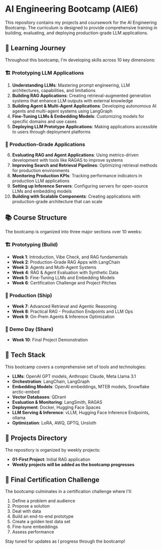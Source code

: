 # AI Engineering Bootcamp (AIE6)

This repository contains my projects and coursework for the AI Engineering Bootcamp. The curriculum is designed to provide comprehensive training in building, evaluating, and deploying production-grade LLM applications.

## 🎯 Learning Journey

Throughout this bootcamp, I'm developing skills across 10 key dimensions:

### 🏗️ Prototyping LLM Applications
1. **Understanding LLMs**: Mastering prompt engineering, LLM architectures, capabilities, and limitations
2. **Building RAG Applications**: Creating retrieval-augmented generation systems that enhance LLM outputs with external knowledge
3. **Building Agent & Multi-Agent Applications**: Developing autonomous AI agents and multi-agent systems using LangGraph
4. **Fine-Tuning LLMs & Embedding Models**: Customizing models for specific domains and use cases
5. **Deploying LLM Prototype Applications**: Making applications accessible to users through deployment platforms

### 🚢 Production-Grade Applications
6. **Evaluating RAG and Agent Applications**: Using metrics-driven development with tools like RAGAS to improve systems
7. **Improving Search and Retrieval Pipelines**: Optimizing retrieval methods for production environments
8. **Monitoring Production KPIs**: Tracking performance indicators in production LLM applications
9. **Setting up Inference Servers**: Configuring servers for open-source LLMs and embedding models
10. **Building with Scalable Components**: Creating applications with production-grade architecture that can scale

## 📚 Course Structure

The bootcamp is organized into three major sections over 10 weeks:

### 🏗️ Prototyping (Build)
- **Week 1**: Introduction, Vibe Check, and RAG fundamentals
- **Week 2**: Production-Grade RAG Apps with LangChain
- **Week 3**: Agents and Multi-Agent Systems
- **Week 4**: RAG & Agent Evaluation with Synthetic Data
- **Week 5**: Fine-Tuning LLMs and Embedding Models
- **Week 6**: Certification Challenge and Project Pitches

### 🚢 Production (Ship)
- **Week 7**: Advanced Retrieval and Agentic Reasoning
- **Week 8**: Practical RAG - Production Endpoints and LLM Ops
- **Week 9**: On-Prem Agents & Inference Optimization

### 🚀 Demo Day (Share)
- **Week 10**: Final Project Demonstration

## 🧰 Tech Stack

This bootcamp covers a comprehensive set of tools and technologies:

- **LLMs**: OpenAI GPT models, Anthropic Claude, Meta Llama 3.1
- **Orchestration**: LangChain, LangGraph
- **Embedding Models**: OpenAI embeddings, MTEB models, Snowflake arctic-embed
- **Vector Databases**: QDrant
- **Evaluation & Monitoring**: LangSmith, RAGAS
- **Deployment**: Docker, Hugging Face Spaces
- **LLM Serving & Inference**: vLLM, Hugging Face Inference Endpoints, ollama
- **Optimization**: LoRA, AWQ, GPTQ, Unsloth

## 📁 Projects Directory

The repository is organized by weekly projects:

- **01-First Project**: Initial RAG application
- **Weekly projects will be added as the bootcamp progresses**

## 🌟 Final Certification Challenge

The bootcamp culminates in a certification challenge where I'll:
1. Define a problem and audience
2. Propose a solution
3. Deal with data
4. Build an end-to-end prototype
5. Create a golden test data set
6. Fine-tune embeddings
7. Assess performance

Stay tuned for updates as I progress through the bootcamp!
